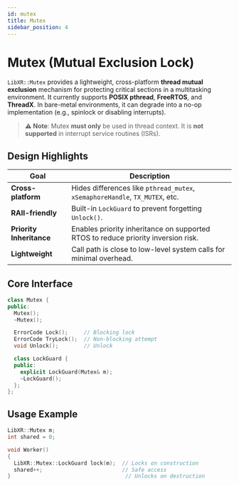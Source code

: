 ```yaml
---
id: mutex
title: Mutex
sidebar_position: 4
---
```


# Mutex (Mutual Exclusion Lock)

`LibXR::Mutex` provides a lightweight, cross-platform **thread mutual exclusion** mechanism for protecting critical sections in a multitasking environment. It currently supports **POSIX pthread**, **FreeRTOS**, and **ThreadX**. In bare-metal environments, it can degrade into a no-op implementation (e.g., spinlock or disabling interrupts).

> **⚠️ Note**: Mutex **must only** be used in thread context. It is **not supported** in interrupt service routines (ISRs).

## Design Highlights

| Goal               | Description                                                                 |
|--------------------|-----------------------------------------------------------------------------|
| **Cross-platform** | Hides differences like `pthread_mutex`, `xSemaphoreHandle`, `TX_MUTEX`, etc.|
| **RAII-friendly**  | Built-in `LockGuard` to prevent forgetting `Unlock()`.                      |
| **Priority Inheritance** | Enables priority inheritance on supported RTOS to reduce priority inversion risk. |
| **Lightweight**    | Call path is close to low-level system calls for minimal overhead.          |

## Core Interface

```cpp
class Mutex {
public:
  Mutex();
  ~Mutex();

  ErrorCode Lock();     // Blocking lock
  ErrorCode TryLock();  // Non-blocking attempt
  void Unlock();        // Unlock

  class LockGuard {
  public:
    explicit LockGuard(Mutex& m);
    ~LockGuard();
  };
};
```

## Usage Example

```cpp
LibXR::Mutex m;
int shared = 0;

void Worker()
{
  LibXR::Mutex::LockGuard lock(m);  // Locks on construction
  shared++;                         // Safe access
}                                    // Unlocks on destruction
```
